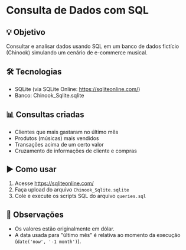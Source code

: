 # Consulta de Dados com SQL

## 💡 Objetivo
Consultar e analisar dados usando SQL em um banco de dados fictício (Chinook) simulando um cenário de e-commerce musical.

## 🛠️ Tecnologias
- SQLite (via SQLite Online: https://sqliteonline.com/)
- Banco: Chinook_Sqlite.sqlite

## 📊 Consultas criadas
- Clientes que mais gastaram no último mês
- Produtos (músicas) mais vendidos
- Transações acima de um certo valor
- Cruzamento de informações de cliente e compras

## ▶️ Como usar
1. Acesse https://sqliteonline.com/
2. Faça upload do arquivo `Chinook_Sqlite.sqlite`
3. Cole e execute os scripts SQL do arquivo `queries.sql`

## 📝 Observações
- Os valores estão originalmente em dólar.
- A data usada para "último mês" é relativa ao momento da execução (`date('now', '-1 month')`).
